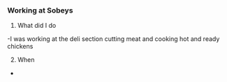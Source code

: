 ### Working at Sobeys

1) What did I do 

-I was working at the deli section cutting meat and cooking hot and ready chickens

2) When

- 